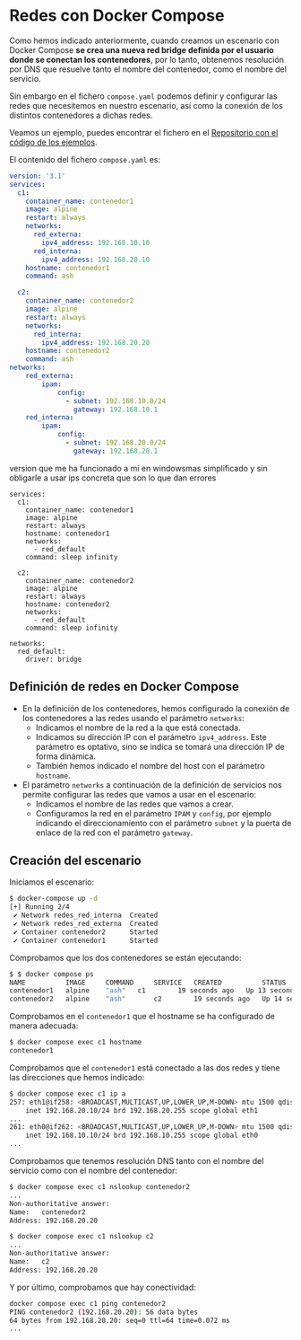 # Redes con Docker Compose

Como hemos indicado anteriormente, cuando creamos un escenario con Docker Compose **se crea una nueva red bridge definida por el usuario donde se conectan los contenedores**, por lo tanto, obtenemos resolución por DNS que resuelve tanto el nombre del contenedor, como el nombre del servicio.

Sin embargo en el fichero `compose.yaml` podemos definir y configurar las redes que necesitemos en nuestro escenario, así como la conexión de los distintos contenedores a dichas redes.

Veamos un ejemplo, puedes encontrar el fichero en el [Repositorio con el código de los ejemplos](https://github.com/josedom24/ejemplos_curso_docker_ow).

El contenido del fichero `compose.yaml` es:

```yaml
version: '3.1'
services:
  c1:
    container_name: contenedor1
    image: alpine
    restart: always
    networks:
      red_externa:
        ipv4_address: 192.168.10.10
      red_interna:
        ipv4_address: 192.168.20.10
    hostname: contenedor1
    command: ash

  c2:
    container_name: contenedor2
    image: alpine
    restart: always
    networks:
      red_interna:
        ipv4_address: 192.168.20.20
    hostname: contenedor2
    command: ash
networks:
    red_externa:
        ipam:
            config:
              - subnet: 192.168.10.0/24
                gateway: 192.168.10.1
    red_interna:
        ipam:
            config:
              - subnet: 192.168.20.0/24
                gateway: 192.168.20.1
```
version que me ha funcionado a mi en windowsmas simplificado y sin obligarle a usar ips concreta que son lo que dan errores
```
services:
  c1:
    container_name: contenedor1
    image: alpine
    restart: always
    hostname: contenedor1
    networks:
      - red_default
    command: sleep infinity

  c2:
    container_name: contenedor2
    image: alpine
    restart: always
    hostname: contenedor2
    networks:
      - red_default
    command: sleep infinity

networks:
  red_default:
    driver: bridge
```


## Definición de redes en Docker Compose

* En la definición de los contenedores, hemos configurado la conexión de los contenedores a las redes usando el parámetro `networks`:
    * Indicamos el nombre de la red a la que está conectada.
    * Indicamos su dirección IP con el parámetro `ipv4_address`. Este parámetro es optativo, sino se indica se tomará una dirección IP de forma dinámica.
    * También hemos indicado el nombre del host con el parámetro `hostname`.
* El parámetro `networks` a continuación de la definición de servicios nos permite configurar las redes que vamos a usar en el escenario:
    * Indicamos el nombre de las redes que vamos a crear.
    * Configuramos la red en el parámetro `IPAM` y `config`, por ejemplo indicando el direccionamiento con el parámetro `subnet` y la puerta de enlace de la red con el parámetro `gateway`.

## Creación del escenario

Iniciamos el escenario:

```bash
$ docker-compose up -d
[+] Running 2/4
 ✔ Network redes_red_interna  Created                                                                       5.8s 
 ✔ Network redes_red_externa  Created                                                                       5.4s 
 ✔ Container contenedor2      Started                                                                       4.8s 
 ✔ Container contenedor1      Started                                                                       5.1s 
```

Comprobamos que los dos contenedores se están ejecutando:

```bash
$ $ docker compose ps
NAME          IMAGE     COMMAND     SERVICE   CREATED          STATUS          PORTS
contenedor1   alpine    "ash"   c1        19 seconds ago   Up 13 seconds   
contenedor2   alpine    "ash"       c2        19 seconds ago   Up 14 seconds
```

Comprobamos en el `contenedor1` que el hostname se ha configurado de manera adecuada:

```bash
$ docker compose exec c1 hostname
contenedor1
```

Comprobamos que el `contenedor1` está conectado a las dos redes y tiene las direcciones que hemos indicado:

```bash
$ docker compose exec c1 ip a
257: eth1@if258: <BROADCAST,MULTICAST,UP,LOWER_UP,M-DOWN> mtu 1500 qdisc noqueue state UP 
    inet 192.168.20.10/24 brd 192.168.20.255 scope global eth1
...
261: eth0@if262: <BROADCAST,MULTICAST,UP,LOWER_UP,M-DOWN> mtu 1500 qdisc noqueue state UP 
    inet 192.168.10.10/24 brd 192.168.10.255 scope global eth0
...
```

Comprobamos que tenemos resolución DNS tanto con el nombre del servicio como con el nombre del contenedor:

```bash
$ docker compose exec c1 nslookup contenedor2
...
Non-authoritative answer:
Name:	contenedor2
Address: 192.168.20.20

$ docker compose exec c1 nslookup c2
...
Non-authoritative answer:
Name:	c2
Address: 192.168.20.20
```

Y por último, comprobamos que hay conectividad:

```bash
docker compose exec c1 ping contenedor2
PING contenedor2 (192.168.20.20): 56 data bytes
64 bytes from 192.168.20.20: seq=0 ttl=64 time=0.072 ms
...
```

